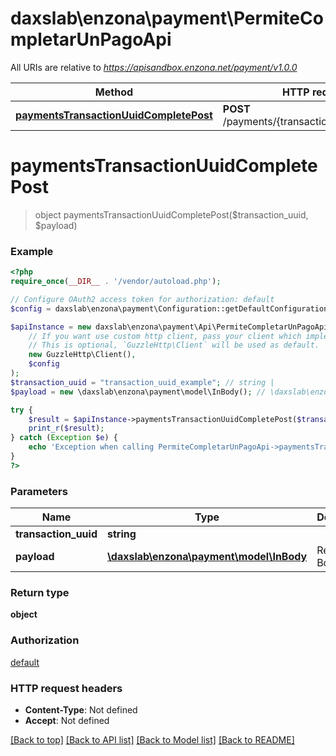 # daxslab\enzona\payment\PermiteCompletarUnPagoApi

All URIs are relative to *https://apisandbox.enzona.net/payment/v1.0.0*

Method | HTTP request | Description
------------- | ------------- | -------------
[**paymentsTransactionUuidCompletePost**](PermiteCompletarUnPagoApi.md#paymentsTransactionUuidCompletePost) | **POST** /payments/{transaction_uuid}/complete | 


# **paymentsTransactionUuidCompletePost**
> object paymentsTransactionUuidCompletePost($transaction_uuid, $payload)



### Example
```php
<?php
require_once(__DIR__ . '/vendor/autoload.php');

// Configure OAuth2 access token for authorization: default
$config = daxslab\enzona\payment\Configuration::getDefaultConfiguration()->setAccessToken('YOUR_ACCESS_TOKEN');

$apiInstance = new daxslab\enzona\payment\Api\PermiteCompletarUnPagoApi(
    // If you want use custom http client, pass your client which implements `GuzzleHttp\ClientInterface`.
    // This is optional, `GuzzleHttp\Client` will be used as default.
    new GuzzleHttp\Client(),
    $config
);
$transaction_uuid = "transaction_uuid_example"; // string | 
$payload = new \daxslab\enzona\payment\model\InBody(); // \daxslab\enzona\payment\model\InBody | Request Body

try {
    $result = $apiInstance->paymentsTransactionUuidCompletePost($transaction_uuid, $payload);
    print_r($result);
} catch (Exception $e) {
    echo 'Exception when calling PermiteCompletarUnPagoApi->paymentsTransactionUuidCompletePost: ', $e->getMessage(), PHP_EOL;
}
?>
```

### Parameters

Name | Type | Description  | Notes
------------- | ------------- | ------------- | -------------
 **transaction_uuid** | **string**|  |
 **payload** | [**\daxslab\enzona\payment\model\InBody**](../Model/InBody.md)| Request Body | [optional]

### Return type

**object**

### Authorization

[default](../../README.md#default)

### HTTP request headers

 - **Content-Type**: Not defined
 - **Accept**: Not defined

[[Back to top]](#) [[Back to API list]](../../README.md#documentation-for-api-endpoints) [[Back to Model list]](../../README.md#documentation-for-models) [[Back to README]](../../README.md)

